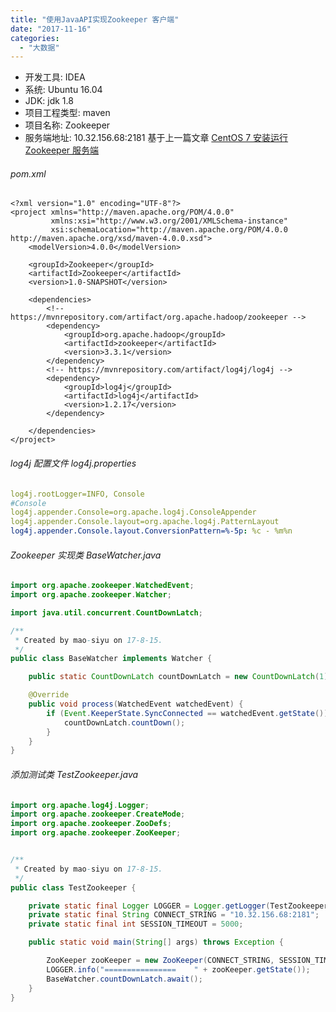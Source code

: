```yaml
---
title: "使用JavaAPI实现Zookeeper 客户端"
date: "2017-11-16"
categories: 
  - "大数据"
---
```


- 开发工具: IDEA
- 系统: Ubuntu 16.04
- JDK: jdk 1.8
- 项目工程类型: maven
- 项目名称: Zookeeper
- 服务端地址: 10.32.156.68:2181 基于上一篇文章 [CentOS 7 安装运行 Zookeeper 服务端](http://www.dev-share.top/2017/11/16/centos-7-%e5%ae%89%e8%a3%85%e8%bf%90%e8%a1%8c-zookeeper-%e6%9c%8d%e5%8a%a1%e7%ab%af/ "CentOS 7 安装运行 Zookeeper 服务端")

###### pom.xml

```markup
<?xml version="1.0" encoding="UTF-8"?>
<project xmlns="http://maven.apache.org/POM/4.0.0"
         xmlns:xsi="http://www.w3.org/2001/XMLSchema-instance"
         xsi:schemaLocation="http://maven.apache.org/POM/4.0.0 http://maven.apache.org/xsd/maven-4.0.0.xsd">
    <modelVersion>4.0.0</modelVersion>

    <groupId>Zookeeper</groupId>
    <artifactId>Zookeeper</artifactId>
    <version>1.0-SNAPSHOT</version>

    <dependencies>
        <!-- https://mvnrepository.com/artifact/org.apache.hadoop/zookeeper -->
        <dependency>
            <groupId>org.apache.hadoop</groupId>
            <artifactId>zookeeper</artifactId>
            <version>3.3.1</version>
        </dependency>
        <!-- https://mvnrepository.com/artifact/log4j/log4j -->
        <dependency>
            <groupId>log4j</groupId>
            <artifactId>log4j</artifactId>
            <version>1.2.17</version>
        </dependency>

    </dependencies>
</project>

```

###### log4j 配置文件 log4j.properties

```yaml
log4j.rootLogger=INFO, Console
#Console
log4j.appender.Console=org.apache.log4j.ConsoleAppender
log4j.appender.Console.layout=org.apache.log4j.PatternLayout
log4j.appender.Console.layout.ConversionPattern=%-5p: %c - %m%n
```

###### Zookeeper 实现类 BaseWatcher.java

```java
import org.apache.zookeeper.WatchedEvent;
import org.apache.zookeeper.Watcher;

import java.util.concurrent.CountDownLatch;

/**
 * Created by mao-siyu on 17-8-15.
 */
public class BaseWatcher implements Watcher {

    public static CountDownLatch countDownLatch = new CountDownLatch(1);

    @Override
    public void process(WatchedEvent watchedEvent) {
        if (Event.KeeperState.SyncConnected == watchedEvent.getState()) {
            countDownLatch.countDown();
        }
    }
}
```

###### 添加测试类 TestZookeeper.java

```java
import org.apache.log4j.Logger;
import org.apache.zookeeper.CreateMode;
import org.apache.zookeeper.ZooDefs;
import org.apache.zookeeper.ZooKeeper;


/**
 * Created by mao-siyu on 17-8-15.
 */
public class TestZookeeper {

    private static final Logger LOGGER = Logger.getLogger(TestZookeeper.class);
    private static final String CONNECT_STRING = "10.32.156.68:2181";
    private static final int SESSION_TIMEOUT = 5000;

    public static void main(String[] args) throws Exception {

        ZooKeeper zooKeeper = new ZooKeeper(CONNECT_STRING, SESSION_TIMEOUT, new BaseWatcher());
        LOGGER.info("================    " + zooKeeper.getState());
        BaseWatcher.countDownLatch.await();
    }
}
```
